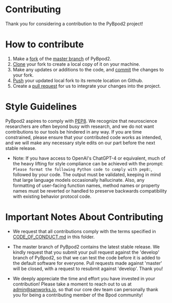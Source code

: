 # Contributing

Thank you for considering a contribution to the PyBpod2 project!

# How to contribute
1. Make a [fork](https://docs.github.com/en/pull-requests/collaborating-with-pull-requests/working-with-forks/about-forks) of the [master branch](https://github.com/sanworks/PyBpod2) of PyBpod2.
2. [Clone](https://docs.github.com/en/repositories/creating-and-managing-repositories/cloning-a-repository) your fork to create a local copy of it on your machine.
3. Make any updates or additions to the code, and [commit](https://docs.github.com/en/pull-requests/committing-changes-to-your-project/creating-and-editing-commits/about-commits) the changes to your fork.
4. [Push](https://docs.github.com/en/get-started/using-git/pushing-commits-to-a-remote-repository) your updated local fork to its remote location on Github.
5. Create a [pull request](https://docs.github.com/en/pull-requests/collaborating-with-pull-requests/proposing-changes-to-your-work-with-pull-requests/about-pull-requests) for us to integrate your changes into the project.

# Style Guidelines
PyBpod2 aspires to comply with [PEP8](https://peps.python.org/pep-0008/). We recognize that neuroscience researchers are often beyond busy with research, and we do not want contributions to our tools be hindered in any way. If you are time constrained, please ensure that your contributed code works as intended, and we will make any necessary style edits on our part before the next stable release.

- Note: If you have access to OpenAI's ChatGPT-4 or equivalent, much of the heavy lifting for style compliance can be achieved with the prompt: ```Please format the following Python code to comply with pep8:```, followed by your code. The output must be validated, keeping in mind that large language models occasionally hallucinate. Also, any formatting of user-facing function names, method names or property names must be reverted or handled to preserve backwards compatibility with existing behavior protocol code.

# Important Notes About Contributing
- We request that all contributions comply with the terms specified in [CODE_OF_CONDUCT.md](/CODE_OF_CONDUCT.md) in this folder.

- The master branch of PyBpod2 contains the latest stable release. We kindly request that you submit your pull request against the 'develop' branch of PyBpod2, so that we can test the code before it is added to the default software for everyone. Pull requests made against 'master' will be closed, with a request to resubmit against 'develop'. Thank you!

- We deeply appreciate the time and effort you have invested in your contribution! Please take a moment to reach out to us at admin@sanworks.io, so that our core dev team can personally thank you for being a contributing member of the Bpod community!
